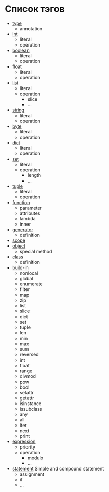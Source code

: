 # Список тэгов

- [type](type.md)
    - annotation
- [int](int.md)
    - literal
    - operation
- [boolean](boolean.md)
    - literal
    - operation
- [float](float.md)
    - literal
    - operation
- [list](list.md)
    - literal
    - operation
        - slice
        - ...
- [string](string.md)
    - literal
    - operation
- [byte](byte.md)
    - literal
    - operation
- [dict](dict.md)
    - literal
    - operation
- [set](set.md)
    - literal
    - operation
        - length
        - ...
- [tuple](tuple.md)
    - literal
    - operation
- [function](function.md)
    - parameter
    - attributes
    - lambda
    - inner
- [generator](generator.md)
    - definition
- [scope](scope.md)
- [object](object.md)
    - special method
- [class](class.md)
    - definition
- [build-in](build-in.md)
    - nonlocal
    - global
    - enumerate
    - filter
    - map
    - zip
    - list
    - slice
    - dict
    - set
    - tuple
    - len
    - min
    - max
    - sum
    - reversed
    - int
    - float
    - range
    - divmod
    - pow
    - bool
    - setattr
    - getattr
    - isinstance
    - issubclass
    - any
    - all
    - iter
    - next
    - print
- [expression](expression.md)
    - priority
    - operation
        - modulo
        - ...
- [statement](statement.md) Simple and compound statement
    - assignment
    - if
    - ...
